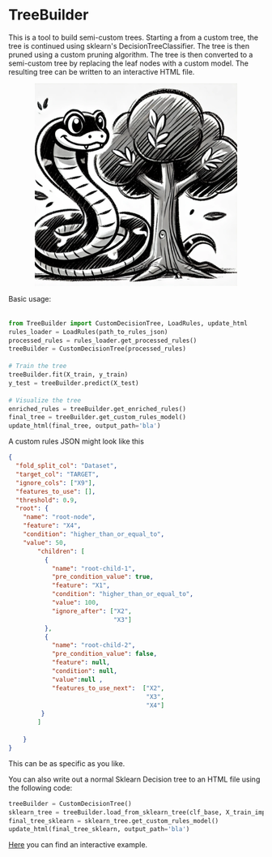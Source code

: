 # TreeBuilder

This is a tool to build semi-custom trees. Starting a from a custom tree, the tree is continued using sklearn's DecisionTreeClassifier. The tree is then pruned using a custom pruning algorithm. The tree is then converted to a semi-custom tree by replacing the leaf nodes with a custom model. The resulting tree can be written to an interactive HTML file.

<div align="center">
  <img src="images/TreeBuilder.webp" alt="TreeBuilder" width="400px">
</div>

Basic usage:


```python

from TreeBuilder import CustomDecisionTree, LoadRules, update_html
rules_loader = LoadRules(path_to_rules_json)
processed_rules = rules_loader.get_processed_rules()
treeBuilder = CustomDecisionTree(processed_rules)

# Train the tree
treeBuilder.fit(X_train, y_train)
y_test = treeBuilder.predict(X_test)

# Visualize the tree
enriched_rules = treeBuilder.get_enriched_rules()
final_tree = treeBuilder.get_custom_rules_model()
update_html(final_tree, output_path='bla')
```

A custom rules JSON might look like this
```json
{
  "fold_split_col": "Dataset",
  "target_col": "TARGET",
  "ignore_cols": ["X9"],
  "features_to_use": [],
  "threshold": 0.9,
  "root": {
    "name": "root-node",
    "feature": "X4",
    "condition": "higher_than_or_equal_to",
    "value": 50,                                    
        "children": [
          {
            "name": "root-child-1",
            "pre_condition_value": true,
            "feature": "X1",
            "condition": "higher_than_or_equal_to",
            "value": 100,
            "ignore_after": ["X2",
                             "X3"]
          },
          {
            "name": "root-child-2",
            "pre_condition_value": false,
            "feature": null,
            "condition": null,
            "value":null ,
            "features_to_use_next":  ["X2",
                                      "X3",
                                      "X4"]
         }
        ]

    }
}      
```

This can be as specific as you like.

You can also write out a normal Sklearn Decision tree to an HTML file using the following code:

```python
treeBuilder = CustomDecisionTree()
sklearn_tree = treeBuilder.load_from_sklearn_tree(clf_base, X_train_imputed, y_train_encoded)
final_tree_sklearn = sklearn_tree.get_custom_rules_model()
update_html(final_tree_sklearn, output_path='bla')
```

[Here](https://rawcdn.githack.com/UPOD-datascience/TreeBuilder/54202eb691e52bc5dd531c41b0dab0014ab7b7b5/artifacts/tree_Fold0_0.html) you can find an interactive example.
